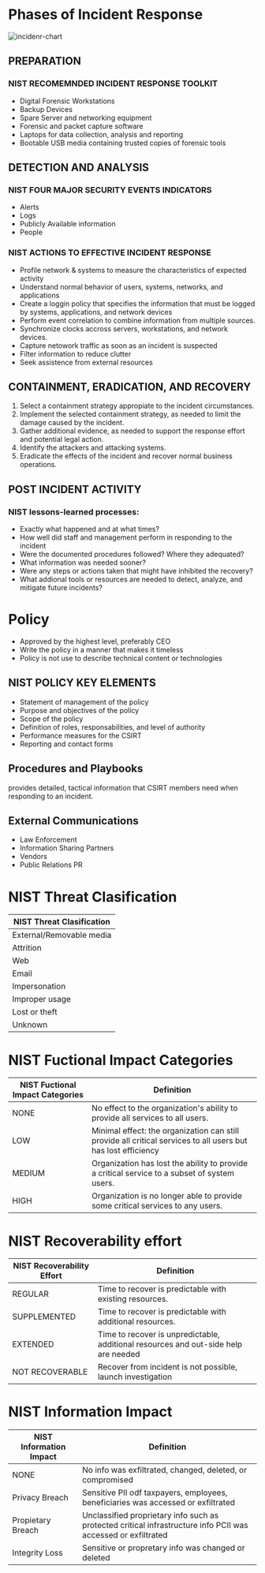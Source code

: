 # Phases of Incident Response 
![incidenr-chart](https://phoenixts.com/wp-content/uploads/2015/02/incidentresponse.png)

## PREPARATION

### NIST RECOMEMNDED INCIDENT RESPONSE TOOLKIT
- Digital Forensic Workstations
- Backup Devices
- Spare Server and networking equipment
- Forensic and packet capture software
- Laptops for data collection, analysis and reporting
- Bootable USB media containing trusted copies of forensic tools

## DETECTION AND ANALYSIS

### NIST FOUR MAJOR SECURITY EVENTS INDICATORS

- Alerts
- Logs
- Publicly Available information
- People

### NIST ACTIONS TO EFFECTIVE INCIDENT RESPONSE

- Profile network & systems to measure the characteristics of expected activity
- Understand normal behavior of users, systems, networks, and applications
- Create a loggin policy that specifies the information  that must be logged by systems, applications, and network devices
- Perform event correlation to combine information from multiple sources.
- Synchronize clocks accross servers, workstations, and network devices.
- Capture netowork traffic as soon as an incident is suspected
- Filter information to reduce clutter
- Seek assistence from external resources

## CONTAINMENT, ERADICATION, AND RECOVERY
1. Select a containment strategy appropiate  to the incident circumstances.
2. Implement the selected containment strategy, as needed to limit the damage caused by the incident.
3. Gather additional evidence, as needed to support the response effort and potential legal action.
4. Identify the attackers and attacking systems.
5. Eradicate the effects of the incident and recover normal business operations.

## POST INCIDENT ACTIVITY
### NIST lessons-learned processes:
- Exactly what happened and at what times?
- How well did staff and management  perform  in responding to the incident
- Were the documented procedures followed? Where they adequated?
- What information was needed sooner?
- Were any steps or actions taken that might have inhibited the recovery?
- What addional tools or resources are needed to detect, analyze, and mitigate future incidents?

# Policy
- Approved by the highest level, preferably CEO
- Write the policy in a manner that makes it  timeless
- Policy is not use to describe technical content or technologies 

## NIST POLICY KEY ELEMENTS
- Statement of management of the policy
- Purpose and objectives of the policy
- Scope of the policy
- Definition of roles, responsabilities, and level of authority
- Performance measures for the CSIRT
- Reporting and contact forms


## Procedures and Playbooks
provides detailed, tactical information that CSIRT members need when responding to an incident.

## External Communications
- Law Enforcement
- Information Sharing Partners
- Vendors 
- Public Relations PR

# NIST Threat Clasification
|NIST Threat Clasification|
|------------------------|
|External/Removable media|
|Attrition|
|Web|
|Email| 
|Impersonation|
|Improper usage|
|Lost or theft|
|Unknown|

# NIST Fuctional Impact Categories

|NIST Fuctional Impact Categories| Definition|
|--------------------------------|-----------|
|NONE                            |No effect to the organization's ability to provide all services to all users.
|LOW                             |Minimal effect: the organization can still provide all critical services to all users but has lost efficiency|
|MEDIUM                          |Organization has lost the ability to provide a critical service to a subset of system users.|
|HIGH                            |Organization is no longer able to provide some critical services to any users.|

# NIST Recoverability effort

|NIST Recoverability Effort      | Definition|
|--------------------------------|-----------|
|REGULAR                         |Time to recover is predictable with existing resources.|
|SUPPLEMENTED                    |Time to recover is predictable with additional resources.|
|EXTENDED                        |Time to recover is unpredictable, additional resources and out-side help are needed|
|NOT RECOVERABLE                 |Recover from incident is not possible, launch investigation|

# NIST Information Impact 

|NIST Information Impact     | Definition|
|--------------------------------|-----------|
|NONE                        |No info was exfiltrated, changed, deleted, or compromised|
|Privacy Breach              |Sensitive PII odf taxpayers, employees, beneficiaries was accessed or exfiltrated|
|Propietary Breach           |Unclassified proprietary info such as protected critical infrastructure info PCII was accessed or exfiltrated|
|Integrity Loss              |Sensitive or propretary info was changed or deleted|
